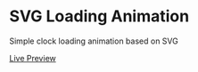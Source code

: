 # SVG Loading Animation
Simple clock loading animation based on SVG

[Live Preview](https://gregorlaan.github.io/SVGLoadingAnimation/)
